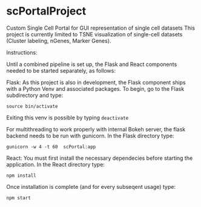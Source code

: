 # scPortalProject
Custom Single Cell Portal for GUI representation of single cell datasets
This project is currently limited to TSNE visualization of single-cell datasets (Cluster labeling, nGenes, Marker Genes).

Instructions:

Until a combined pipeline is set up, the Flask and React components needed to be started separately, as follows:

Flask: 
As this project is also in development, the Flask component ships with a Python Venv and associated packages. 
To begin, go to the Flask subdirectory and type:

```
source bin/activate
```

Exiting this venv is possible by typing ```deactivate```

For multithreading to work properly with internal Bokeh server, the flask backend needs to be run with gunicorn.
In the Flask directory type:

```
gunicorn -w 4 -t 60  scPortal:app
```

React:
You must first install the necessary dependecies before starting the application.
In the React directory type: 

```
npm install
```

Once installation is complete (and for every subseqent usage) type:

```
npm start
```

